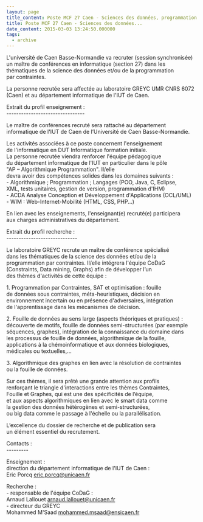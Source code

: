 ```yaml
---
layout: page
title_content: Poste MCF 27 Caen - Sciences des données, programmation par contraintes
title: Poste MCF 27 Caen - Sciences des données...
date_content: 2015-03-03 13:24:50.000000
tags:
  - archive
---
```

L'université de Caen Basse-Normandie va recruter (session synchronisée)  
un maître de conférences en informatique (section 27) dans les  
thématiques de la science des données et/ou de la programmation  
par contraintes.  
  
La personne recrutée sera affectée au laboratoire GREYC UMR CNRS 6072  
(Caen) et au département informatique de l'IUT de Caen.  
  
  
Extrait du profil enseignement :  
\------------------------------\--  
  
Le maître de conférences recruté sera rattaché au département  
informatique de l'IUT de Caen de l’Université de Caen Basse-Normandie.  
  
Les activités associées à ce poste concernent l'enseignement  
de l'informatique en DUT Informatique formation initiale.  
La personne recrutée viendra renforcer l'équipe pédagogique  
du département informatique de l'IUT en particulier dans le pôle  
"AP – Algorithmique Programmation". Il/elle  
devra avoir des compétences solides dans les domaines suivants :  
\- Algorithmique ; Programmation ; Langages (POO, Java, C, Eclipse,  
XML, tests unitaires, gestion de version, programmation d'IHM)  
\- ACDA Analyse Conception et Développement d'Applications (OCL/UML)  
\- WIM : Web-Internet-Mobilité (HTML, CSS, PHP...)  
  
En lien avec les enseignements, l'enseignant(e) recruté(e) participera  
aux charges administratives du département.  
  
  
Extrait du profil recherche :  
\-----------------------------  
  
Le laboratoire GREYC recrute un maître de conférence spécialisé  
dans les thématiques de la science des données et/ou de la  
programmation par contraintes. Il/elle intégrera l'équipe CoDaG  
(Constraints, Data mining, Graphs) afin de développer l’un  
des thèmes d'activités de cette équipe :  
  
1\. Programmation par Contraintes, SAT et optimisation : fouille  
de données sous contraintes, méta-heuristiques, décision en  
environnement incertain ou en présence d'adversaires, intégration  
de l'apprentissage dans les mécanismes de décision.  
  
2\. Fouille de données au sens large (aspects théoriques et pratiques) :  
découverte de motifs, fouille de données semi-structurées (par exemple  
séquences, graphes), intégration de la connaissance du domaine dans  
les processus de fouille de données, algorithmique de la fouille,  
applications à la chémoinformatique et aux données biologiques,  
médicales ou textuelles,...  
  
3\. Algorithmique des graphes en lien avec la résolution de contraintes  
ou la fouille de données.  
  
Sur ces thèmes, il sera prêté une grande attention aux profils  
renforçant le triangle d'interactions entre les thèmes Contraintes,  
Fouille et Graphes, qui est une des spécificités de l’équipe,  
et aux aspects algorithmiques en lien avec le smart data comme  
la gestion des données hétérogènes et semi-structurées,  
ou big data comme le passage à l'échelle ou la parallélisation.  
  
L’excellence du dossier de recherche et de publication sera  
un élément essentiel du recrutement.  
  
  
Contacts :  
\---------  
  
Enseignement :  
direction du département informatique de l'IUT de Caen :  
Eric Porcq [eric.porcq@unicaen.fr](mailto:eric.porcq@unicaen.fr)  
  
Recherche :  
\- responsable de l'équipe CoDaG :  
Arnaud Lallouet
[arnaud.lallouet@unicaen.fr](mailto:arnaud.lallouet@unicaen.fr)  
\- directeur du GREYC  
Mohammed M'Saad
[mohammed.msaad@ensicaen.fr](mailto:mohammed.msaad@ensicaen.fr)

